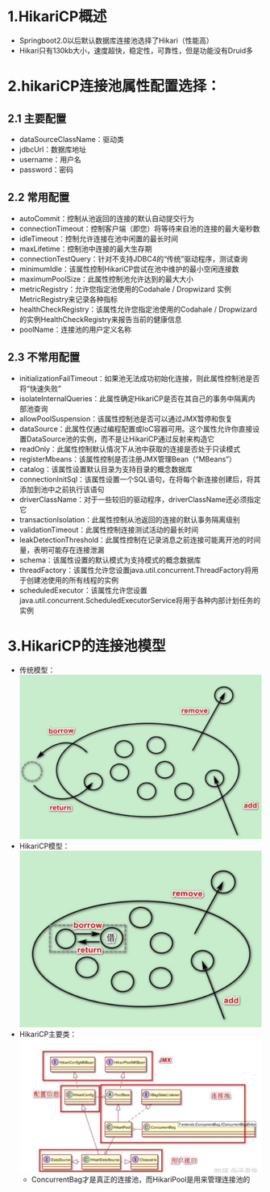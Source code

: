 # 1.HikariCP概述
- Springboot2.0以后默认数据库连接池选择了Hikari（性能高）
- Hikari只有130kb大小，速度超快，稳定性，可靠性，但是功能没有Druid多

# 2.hikariCP连接池属性配置选择：
## 2.1 主要配置
- dataSourceClassName：驱动类
- jdbcUrl：数据库地址
- username：用户名
- password：密码

## 2.2 常用配置
- autoCommit：控制从池返回的连接的默认自动提交行为
- connectionTimeout：控制客户端（即您）将等待来自池的连接的最大毫秒数
- idleTimeout：控制允许连接在池中闲置的最长时间
- maxLifetime：控制池中连接的最大生存期
- connectionTestQuery：针对不支持JDBC4的“传统”驱动程序，测试查询
- minimumIdle：该属性控制HikariCP尝试在池中维护的最小空闲连接数
- maximumPoolSize：此属性控制池允许达到的最大大小
- metricRegistry：允许您指定池使用的Codahale / Dropwizard 实例MetricRegistry来记录各种指标
- healthCheckRegistry：该属性允许您指定池使用的Codahale / Dropwizard 的实例HealthCheckRegistry来报告当前的健康信息
- poolName：连接池的用户定义名称

## 2.3 不常用配置
- initializationFailTimeout：如果池无法成功初始化连接，则此属性控制池是否将“快速失败”
- isolateInternalQueries：此属性确定HikariCP是否在其自己的事务中隔离内部池查询
- allowPoolSuspension：该属性控制池是否可以通过JMX暂停和恢复
- dataSource：此属性仅通过编程配置或IoC容器可用。这个属性允许你直接设置DataSource池的实例，而不是让HikariCP通过反射来构造它
- readOnly：此属性控制默认情况下从池中获取的连接是否处于只读模式
- registerMbeans：该属性控制是否注册JMX管理Bean（“MBeans”）
- catalog：该属性设置默认目录为支持目录的概念数据库
- connectionInitSql：该属性设置一个SQL语句，在将每个新连接创建后，将其添加到池中之前执行该语句
- driverClassName：对于一些较旧的驱动程序，driverClassName还必须指定它
- transactionIsolation：此属性控制从池返回的连接的默认事务隔离级别
- validationTimeout：此属性控制连接测试活动的最长时间
- leakDetectionThreshold：此属性控制在记录消息之前连接可能离开池的时间量，表明可能存在连接泄漏
- schema：该属性设置的默认模式为支持模式的概念数据库
- threadFactory：该属性允许您设置java.util.concurrent.ThreadFactory将用于创建池使用的所有线程的实例
- scheduledExecutor：该属性允许您设置java.util.concurrent.ScheduledExecutorService将用于各种内部计划任务的实例

# 3.HikariCP的连接池模型
- 传统模型：
   ![](img/传统模型.jpg)
- HikariCP模型：
   ![](img/HikariCP模型.jpg)
- HikariCP主要类：
  ![](img/Hikari主要的类.jpg)
  - ConcurrentBag才是真正的连接池，而HikariPool是用来管理连接池的

